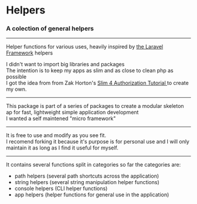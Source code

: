 # Helpers

### A colection of general helpers

---

Helper functions for various uses, heavily inspired by [the Laravel Framework](https://github.com/laravel/framework) helpers

I didn't want to import big libraries and packages<br/>
The intention is to keep my apps as slim and as close to clean php as possible<br/>
I got the idea from from Zak Horton's [Slim 4 Authorization Tutorial ](https://github.com/zhorton34/authorize-slim-4) to create my own.<br/>

---

This package is part of a series of packages to create a modular skeleton ap for fast, lightweight simple application development<br/>
I wanted a self maintened "micro framework"<br/>

---

It is free to use and modify as you see fit.<br/>
I recomend forking it because it's purpose is for personal use and I will only maintain it as long as I find it useful for myself.

---

It contains several functions split in categories
so far the categories are:

-   path helpers (several path shortcuts across the application)
-   string helpers (several string manipulation helper functions)
-   console helpers (CLI helper functions)
-   app helpers (helper functions for general use in the application)
